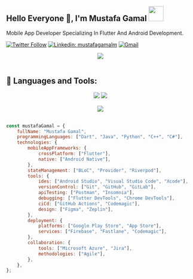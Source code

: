 <h2>Hello Everyone 👋, I'm Mustafa Gamal <img src="https://i.giphy.com/media/v1.Y2lkPTc5MGI3NjExdjhjcm9qeXFtOHFiMThhamNmOTBnNTdndW5jNnZpNmgyc2FyZWt1ZCZlcD12MV9pbnRlcm5hbF9naWZfYnlfaWQmY3Q9Zw/QXwtfadqo7wbfmT46H/giphy.gif" width="40"></h2>

<p>Mobile App Developer Specializing In Flutter And Android Development.</p>

[![Twitter Follow](https://img.shields.io/twitter/follow/mustafagamalm?label=MustafaGamalM)](https://x.com/intent/follow?screen_name=mustafagamalm)
[![Linkedin: mustafagamalm](https://img.shields.io/badge/-mustafagamalm-blue?style=flat-square&logo=Linkedin&logoColor=white&link=https://www.linkedin.com/in/mustafagamalm/)](https://www.linkedin.com/in/mustafagamalm/)
[![Gmail](https://img.shields.io/badge/-MustafaGamalM2-c14438?style=flat-square&logo=Gmail&logoColor=white)](mailto:mustafagamalm2@gmail.com)
<br>
<div align="center">
    <img src="https://user-images.githubusercontent.com/73097560/115834477-dbab4500-a447-11eb-908a-139a6edaec5c.gif" />
</div>
<br>

## 🚀 Languages and Tools:
<div align="center">
    <img src="https://skillicons.dev/icons?i=flutter,dart,firebase,cpp,java,python" />
    <img src="https://skillicons.dev/icons?i=github,androidstudio,vscode,figma,postman" /><br>
</div>
<br>
<div align="center">
    <img src="https://user-images.githubusercontent.com/73097560/115834477-dbab4500-a447-11eb-908a-139a6edaec5c.gif" />
</div>
<br>

```javascript
const mustafaGamal = {
    fullName: "Mustafa Gamal",
    programmingLanguages: ["Dart", "Java", "Python", "C++", "C#"],
    technologies: {
        mobileAppFrameworks: {
            crossPlatform: ["Flutter"],
            native: ["Android Native"],
        },
        stateManagement: ["BLoC", "Provider", "Riverpod"],
        tools: {
            ides: ["Android Studio", "Visual Studio Code", "Xcode"],
            versionControl: ["Git", "GitHub", "GitLab"],
            apiTesting: ["Postman", "Insomnia"],
            debugging: ["Flutter DevTools", "Chrome DevTools"],
            ciCd: ["GitHub Actions", "Codemagic"],
            design: ["Figma", "Zeplin"],
        },
        deployment: {
            platforms: ["Google Play Store", "App Store"],
            services: ["Firebase", "Fastlane", "Codemagic"],
        },
        collaboration: {
            tools: ["Microsoft Azure", "Jira"],
            methodologies: ["Agile"],
        },
    },
};

